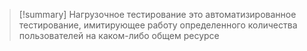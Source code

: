 > [!summary] Нагрузочное тестирование
> это автоматизированное тестирование, имитирующее работу определенного количества пользователей на каком-либо общем ресурсе






